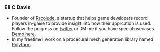 ### Eli C Davis

- Founder of [Recolude](https://recolude.com/), a startup that helps game developers record players in-game to provide insight into how their application is used. Follow the progress on [twitter](https://twitter.com/RecoludeLLC) or DM me if you have special usecases. [Demo here](https://app.recolude.com/recording?id=37f0e5e2-f884-46c4-a1d8-72ae959a7fa2).
- In my freetime I work on a procedural mesh generation library named [Polyform](https://github.com/EliCDavis/polyform).
